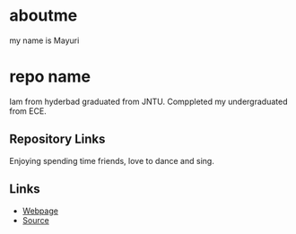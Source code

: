 # aboutme
my name is Mayuri
# repo name 
Iam from hyderbad graduated from JNTU. Comppleted my undergraduated from ECE.
## Repository Links
Enjoying spending time friends, love to dance and sing.
## Links

- [Webpage](https://profcase.github.io/working-with-markdown/ "Working With Markdown Webpage")
- [Source](https://github.com/profcase/working-with-markdown "Working With Markdown Source")
